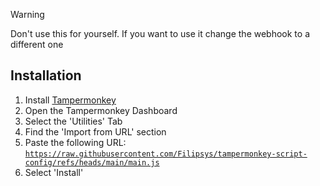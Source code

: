 > [!WARNING]  
> Don't use this for yourself. If you want to use it change the webhook to a different one

## Installation
1. Install [Tampermonkey](https://www.tampermonkey.net/)
2. Open the Tampermonkey Dashboard
3. Select the 'Utilities' Tab
4. Find the 'Import from URL' section
5. Paste the following URL: [`https://raw.githubusercontent.com/Filipsys/tampermonkey-script-config/refs/heads/main/main.js`](https://raw.githubusercontent.com/Filipsys/tampermonkey-script-config/refs/heads/main/main.js)
6. Select 'Install'
